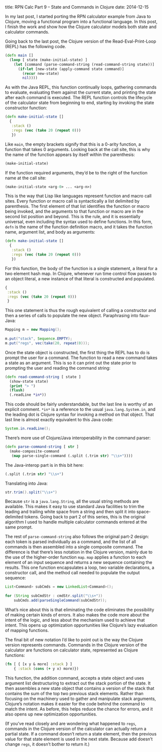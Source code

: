 title: RPN Calc Part 9 – State and Commands in Clojure
date: 2014-12-15

In my last post, I started porting the RPN calculator example from
Java to Clojure, moving a functional program into a functional
language. In this post, I finish the work and show how the Clojure
calculator models both state and calculator commands.

Going back to the last post, the Clojure version of the
Read-Eval-Print-Loop (REPL) has the following code.

```clojure
(defn main []
  (loop [ state (make-initial-state) ]
    (let [command (parse-command-string (read-command-string state))]
      (if-let [new-state (apply-command state command)]
        (recur new-state)
        nil))))
```

As with the Java REPL, this function continually loops, gathering
commands to evaluate, evaluating them against the current state, and
printing the state after each command is executed. The REPL function
controls the lifecycle of the calculator state from beginning to end,
starting by invoking the state constructor function:

```clojure
(defn make-initial-state []
  {
   :stack ()
   :regs (vec (take 20 (repeat 0)))
   })
```

Like `main`, the empty brackets signify that this is a 0-arity function,
a function that takes 0 arguments. Looking back at the call site, this
is why the name of the function appears by itself within the
parenthesis:

```clojure
(make-initial-state)
```

If the function required arguments, they’d be to the right of the
function name at the call site:

```clojure
(make-initial-state <arg-0> ... <arg-n>)
```

This is the way that Lisp like languages represent function and macro
call sites. Every function or macro call is syntactically a list
delimited by parenthesis. The first element of that list identifies
the function or macro being invoked, and the arguments to that
function or macro are in the second list position and beyond. This is
the rule, and it is essentially universal, even including the syntax
used to define functions. In this form, `defn` is the name of the
function definition macro, and it takes the function name, argument
list, and body as arguments:

```clojure
(defn make-initial-state []
  {
   :stack ()
   :regs (vec (take 20 (repeat 0)))
   })
```

For this function, the body of the function is a single statement, a
literal for a two element hash map. In Clojure, whenever run time
control flow passes to an object literal, a new instance of that
literal is constructed and populated.

```clojure
{
 :stack ()
 :regs (vec (take 20 (repeat 0)))
 }
 ```
 
This one statement is thus the rough equivalent of calling a
constructor and then a series of calls to populate the new
object. Paraphrasing into faux-Java:

```java
Mapping m = new Mapping();
 
m.put("stack", Sequence.EMPTY);
m.put("regs", vec(take(20, repeat(0)));
```

Once the state object is constructed, the first thing the REPL has to
do is prompt the user for a command. The function to read a new
command takes a state as an argument. This is so it can print out the
state prior to prompting the user and reading the command string:

```clojure
(defn read-command-string [ state ]
  (show-state state)
  (print "> ")
  (flush)
  (.readLine *in*))
```

This code should be fairly understandable, but the last line is worthy
of an explicit comment. `*in*` is a reference to the usual
`java.lang.System.in`, and the leading dot is Clojure syntax for
invoking a method on that object. That last line is almost exactly
equivalent to this Java code:

```java
System.in.readLine();
```

There’s more use of Clojure/Java interoperability in the command parser:

```clojure
(defn parse-command-string [ str ]
  (make-composite-command
   (map parse-single-command (.split (.trim str) "\\s+"))))
```

The Java-interop part is in this bit here:

```clojure
(.split (.trim str) "\\s+")
```

Translating into Java:

```java
str.trim().split("\\s+")
```

Because `str` is a `java.lang.String`, all the usual string methods are
available. This makes it easy to use standard Java facilities to trim
the leading and trailing white space from a string and then split it
into space-delimited tokens. Going back to part 2 of this series, this
is the original algorithm I used to handle multiple calculator
commands entered at the same prompt.

The rest of `parse-command-string` also follows the original part-2
design: each token is parsed individually as a command, and the list
of all commands is then assembled into a single composite command. The
difference is that there’s less notation in the Clojure version,
mainly due to the use of the higher-order function `map`. `map` applies a
function to each element of an input sequence and returns a new
sequence containing the results. This one function encapsulates a
loop, two variable declarations, a constructor call, and the method
call needed to populate the output sequence:

```java
List<Command> subCmds = new LinkedList<Command>();
  
for (String subCmdStr : cmdStr.split("\\s+"))
    subCmds.add(parseSingleCommand(subCmdStr));
```

What’s nice about this is that eliminating the code eliminates the
possibility of making certain kinds of errors. It also makes the code
more about the intent of the logic, and less about the mechanism used
to achieve that intent. This opens up optimization opportunities like
Clojure’s lazy evaluation of mapping functions.

The final bit of new notation I’d like to point out is the way the
Clojure version represents commands. Commands in the Clojure version
of the calculator are functions on calculator state, represented as
Clojure functions:

```clojure
(fn [ { [x y & more] :stack } ]
    { :stack (cons (+ y x) more)})
```

This function, the addition command, accepts a state object and uses
argument list destructuring to extract out the stack portion of the
state. It then assembles a new state object that contains a version of
the stack that contains the sum of the top two previous stack
elements. Rather than focusing on the machinery used to gather and
manipulate stack arguments, Clojure’s notation makes it easier for the
code behind the command to match the intent. As before, this helps
reduce the chance for errors, and it also opens up new optimization
opportunities.

(If you’ve read closely and are wondering what happened to `regs`,
commands in the Clojure version of the calculator can actually return
a partial state. If a command doesn’t return a state element, then the
previous value for that state element is used in the next
state. Because add doesn’t change `regs`, it doesn’t bother to return
it.)



